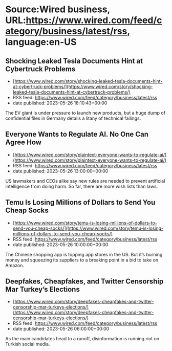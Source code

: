 # Source:Wired business, URL:https://www.wired.com/feed/category/business/latest/rss, language:en-US

## Shocking Leaked Tesla Documents Hint at Cybertruck Problems
 - [https://www.wired.com/story/shocking-leaked-tesla-documents-hint-at-cybertruck-problems/](https://www.wired.com/story/shocking-leaked-tesla-documents-hint-at-cybertruck-problems/)
 - RSS feed: https://www.wired.com/feed/category/business/latest/rss
 - date published: 2023-05-26 18:10:43+00:00

The EV giant is under pressure to launch new products, but a huge dump of confidential files in Germany details a litany of technical failings.

## Everyone Wants to Regulate AI. No One Can Agree How
 - [https://www.wired.com/story/plaintext-everyone-wants-to-regulate-ai/](https://www.wired.com/story/plaintext-everyone-wants-to-regulate-ai/)
 - RSS feed: https://www.wired.com/feed/category/business/latest/rss
 - date published: 2023-05-26 13:00:00+00:00

US lawmakers and CEOs alike say new rules are needed to prevent artificial intelligence from doing harm. So far, there are more wish lists than laws.

## Temu Is Losing Millions of Dollars to Send You Cheap Socks
 - [https://www.wired.com/story/temu-is-losing-millions-of-dollars-to-send-you-cheap-socks/](https://www.wired.com/story/temu-is-losing-millions-of-dollars-to-send-you-cheap-socks/)
 - RSS feed: https://www.wired.com/feed/category/business/latest/rss
 - date published: 2023-05-26 10:00:00+00:00

The Chinese shopping app is topping app stores in the US. But it’s burning money and squeezing its suppliers to a breaking point in a bid to take on Amazon.

## Deepfakes, Cheapfakes, and Twitter Censorship Mar Turkey’s Elections
 - [https://www.wired.com/story/deepfakes-cheapfakes-and-twitter-censorship-mar-turkeys-elections/](https://www.wired.com/story/deepfakes-cheapfakes-and-twitter-censorship-mar-turkeys-elections/)
 - RSS feed: https://www.wired.com/feed/category/business/latest/rss
 - date published: 2023-05-26 06:00:00+00:00

As the main candidates head to a runoff, disinformation is running riot on Turkish social media.

